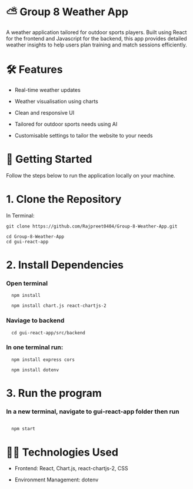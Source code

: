 # ⛅ Group 8 Weather App
A weather application tailored for outdoor sports players. Built using React for the frontend and Javascript for the backend, this app provides detailed weather insights to help users plan training and match sessions efficiently.

# 🛠️ Features
- Real-time weather updates

- Weather visualisation using charts

- Clean and responsive UI

- Tailored for outdoor sports needs using AI

- Customisable settings to tailor the website to your needs


# 🚀 Getting Started
Follow the steps below to run the application locally on your machine.

# 1. Clone the Repository

  In Terminal:

  ```
  git clone https://github.com/Rajpreet0404/Group-8-Weather-App.git
```
  ```
  cd Group-8-Weather-App
  cd gui-react-app
```

# 2. Install Dependencies


### Open terminal
```
  npm install
```
```
  npm install chart.js react-chartjs-2
```
### Naviage to backend
```
  cd gui-react-app/src/backend
```

### In one terminal run:
```
  npm install express cors
```
```
  npm install dotenv
```

# 3. Run the program


### In a new terminal, navigate to gui-react-app folder then run
```

  npm start
```

# 👨‍💻 Technologies Used

- Frontend: React, Chart.js, react-chartjs-2, CSS

- Environment Management: dotenv

  

  

  

